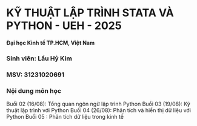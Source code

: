 # KỸ THUẬT LẬP TRÌNH STATA VÀ PYTHON - UEH - 2025

#### Đại học Kinh tế TP.HCM, Việt Nam
### Sinh viên: Lầu Hỷ Kim
### MSV: 31231020691

### Nội dung môn học

Buổi 02 (16/08): Tổng quan ngôn ngữ lập trình Python
Buổi 03 (19/08): Kỹ thuật lập trình với Python
Buổi 04 (26/08): Phân tích và hiển thị dữ liệu với Python
Buổi 05 :        Phân tích dữ liệu trong kinh tế

